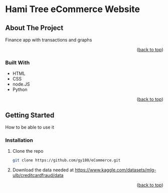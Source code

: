 # Hami Tree eCommerce Website

<!-- ABOUT THE PROJECT -->
## About The Project

<!-- ![mockup](images/mockup.png) -->

Finance app with transactions and graphs

<p align="right">(<a href="#readme-top">back to top</a>)</p>

### Built With

* HTML
* CSS
* node.JS
* Python

<p align="right">(<a href="#readme-top">back to top</a>)</p>



<!-- GETTING STARTED -->
## Getting Started

How to be able to use it


### Installation

1. Clone the repo
   ```sh
   git clone https://github.com/gy180/eCommerce.git
   ```
2. Download the data needed at https://www.kaggle.com/datasets/mlg-ulb/creditcardfraud/data


<p align="right">(<a href="#readme-top">back to top</a>)</p>